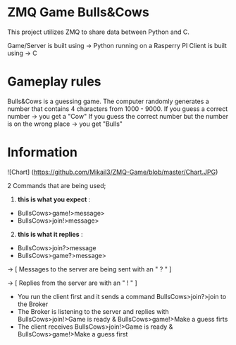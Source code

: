 # ZMQ Game Bulls&Cows
This project utilizes ZMQ to share data between Python and C.

Game/Server is built using -> Python running on a Rasperry PI
Client is built using  -> C

# Gameplay rules

Bulls&Cows is a guessing game.
The computer randomly generates a number that contains 4 characters from 1000 - 9000.
If you guess a correct number -> you get a "Cow"
If you guess the correct number but the number is on the wrong place -> you get "Bulls"

# Information

![Chart] (https://github.com/Mikail3/ZMQ-Game/blob/master/Chart.JPG) 


2 Commands that are being used;

1) **this is what you expect** :

* BullsCows>game!>message> 
* BullsCows>join!>message>

2) **this is what it replies** :

* BullsCows>join?>message 
* BullsCows>game?>message>



 -> [ Messages to the server are being sent with an " ? " ]
 
 -> [ Replies from the server are with an " ! " ]
 
 * You run the client first and it sends a command BullsCows>join?>join to the Broker
 * The Broker is listening to the server and replies with BullsCows>join!>Game is ready & BullsCows>game!>Make a guess firts
 * The client receives BullsCows>join!>Game is ready & BullsCows>game!>Make a guess first
 
